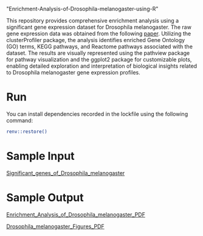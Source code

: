 "Enrichment-Analysis-of-Drosophila-melanogaster-using-R" 

This repository provides comprehensive enrichment analysis using a significant gene expression dataset for Drosophila melanogaster. The raw gene expression data was obtained from the following [paper](https://www.ncbi.nlm.nih.gov/pmc/articles/PMC3032923/). Utilizing the clusterProfiler package, the analysis identifies enriched Gene Ontology (GO) terms, KEGG pathways, and Reactome pathways associated with the dataset. The results are visually represented using the pathview package for pathway visualization and the ggplot2 package for customizable plots, enabling detailed exploration and interpretation of biological insights related to Drosophila melanogaster gene expression profiles.

# Run
You can install dependencies recorded in the lockfile using the following command:
```bash
renv::restore()
```

# Sample Input
[Significant_genes_of_Drosophila_melanogaster](https://raw.githubusercontent.com/lamamedhat/Enrichment-Analysis-of-Breast-Cancer-using-R/Drosophila_melanogaster/Data/Significant%20genes.csv)

# Sample Output
[Enrichment_Analysis_of_Drosophila_melanogaster_PDF]()

[Drosophila_melanogaster_Figures_PDF](https://github.com/lamamedhat/Enrichment-Analysis-of-Breast-Cancer-using-R/blob/Drosophila_melanogaster/outputs/Enrichment%20Analysis%20Figures%20of%20Drosophila%20melanogaster.pdf)




